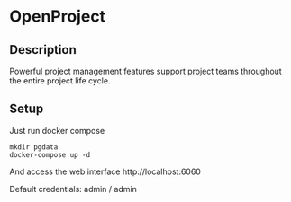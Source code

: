 # OpenProject

## Description

Powerful project management features support 
project teams throughout the entire project life cycle.

## Setup

Just run docker compose

```
mkdir pgdata
docker-compose up -d
```

And access the web interface http://localhost:6060

Default credentials: admin / admin

